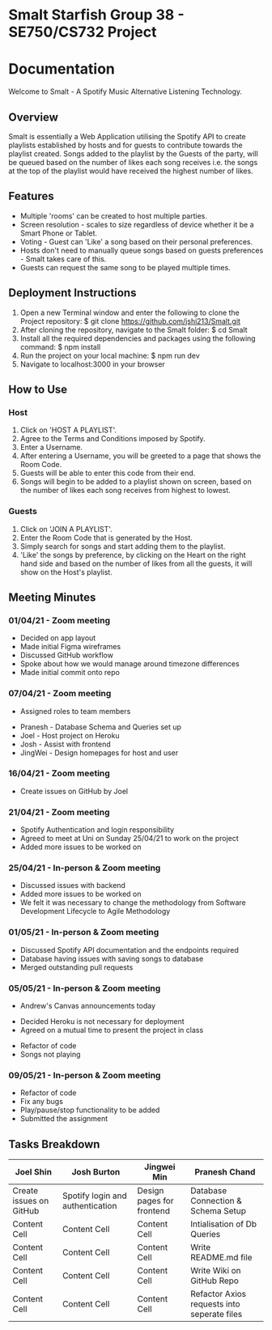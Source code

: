 # Smalt Starfish Group 38 - SE750/CS732 Project

# Documentation

Welcome to Smalt - A Spotify Music Alternative Listening Technology.

## Overview
Smalt is essentially a Web Application utilising the Spotify API to create playlists established by hosts and for guests to contribute towards the playlist created. Songs added to the playlist by the Guests of the party, will be queued based on the number of likes each song receives i.e. the songs at the top of the playlist would have received the highest number of likes. 

## Features
* Multiple 'rooms' can be created to host multiple parties.
* Screen resolution - scales to size regardless of device whether it be a Smart Phone or Tablet.  
* Voting - Guest can 'Like' a song based on their personal preferences.
* Hosts don't need to manually queue songs based on guests preferences - Smalt takes care of this. 
* Guests can request the same song to be played multiple times. 

## Deployment Instructions
1. Open a new Terminal window and enter the following to clone the Project repository: $ git clone https://github.com/jshi213/Smalt.git
2. After cloning the repository, navigate to the Smalt folder: $ cd Smalt
3. Install all the required dependencies and packages using the following command: $ npm install 
4. Run the project on your local machine: $ npm run dev
5. Navigate to localhost:3000 in your browser 

## How to Use

### Host
1. Click on 'HOST A PLAYLIST'.
2. Agree to the Terms and Conditions imposed by Spotify.
3. Enter a Username.
4. After entering a Username, you will be greeted to a page that shows the Room Code.
5. Guests will be able to enter this code from their end. 
6. Songs will begin to be added to a playlist shown on screen, based on the number of likes each song receives from highest to lowest. 

### Guests
1. Click on 'JOIN A PLAYLIST'.
2. Enter the Room Code that is generated by the Host.
3. Simply search for songs and start adding them to the playlist.
4. 'Like' the songs by preference, by clicking on the Heart on the right hand side and based on the number of likes from all the guests, it will show on the Host's playlist. 

## Meeting Minutes
### 01/04/21 - Zoom meeting
* Decided on app layout
* Made initial Figma wireframes
* Discussed GitHub workflow
* Spoke about how we would manage around timezone differences
* Made initial commit onto repo

### 07/04/21 - Zoom meeting
* Assigned roles to team members
- Pranesh - Database Schema and Queries set up
- Joel - Host project on Heroku
- Josh - Assist with frontend
- JingWei - Design homepages for host and user

### 16/04/21 - Zoom meeting
* Create issues on GitHub by Joel



### 21/04/21 - Zoom meeting
* Spotify Authentication and login responsibility 
* Agreed to meet at Uni on Sunday 25/04/21 to work on the project
* Added more issues to be worked on 

### 25/04/21 - In-person & Zoom meeting
* Discussed issues with backend
* Added more issues to be worked on
* We felt it was necessary to change the methodology from Software Development Lifecycle to Agile Methodology

### 01/05/21 - In-person & Zoom meeting
* Discussed Spotify API documentation and the endpoints required
* Database having issues with saving songs to database
* Merged outstanding pull requests

### 05/05/21 - In-person & Zoom meeting
* Andrew's Canvas announcements today
- Decided Heroku is not necessary for deployment 
- Agreed on a mutual time to present the project in class
* Refactor of code
* Songs not playing

### 09/05/21 - In-person & Zoom meeting
* Refactor of code
* Fix any bugs
* Play/pause/stop functionality to be added
* Submitted the assignment

## Tasks Breakdown

| Joel Shin                | Josh Burton                       | Jingwei Min                | Pranesh Chand                                      |
| ------------------------ | --------------------------------- | -------------------------- | -------------------------------------------- |
| Create issues on GitHub  | Spotify login and authentication  | Design pages for frontend  | Database Connection & Schema Setup           |
| Content Cell             | Content Cell                      | Content Cell               | Intialisation of Db Queries                  |
| Content Cell             | Content Cell                      | Content Cell               | Write README.md file                         |
| Content Cell             | Content Cell                      | Content Cell               | Write Wiki on GitHub Repo                    |
| Content Cell             | Content Cell                      | Content Cell               | Refactor Axios requests into seperate files  |

